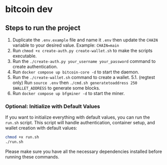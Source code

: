 # bitcoin dev

## Steps to run the project

1. Duplicate the `.env.example` file and name it `.env` then update the `CHAIN` variable to your desired value. Example: `CHAIN=main`
2. Run `chmod +x create-auth.py create-wallet.sh` to make the scripts executable.
3. Run the `./create-auth.py your_username your_password` command to create authentication.
4. Run `docker compose up bitcoin-core -d` to start the daemon.
5. Run the `./create-wallet.sh` command to create a wallet.
   5.1. (regtest only) Run `source .env` then `./cmd.sh generatetoaddress 250 $WALLET_ADDRESS` to generate some blocks.
6. Run `docker compose up bfgminer -d` to start the miner.

### Optional: Initialize with Default Values

If you want to initialize everything with default values, you can run the `run.sh` script. This script will handle authentication, container setup, and wallet creation with default values:

```bash
chmod +x run.sh
./run.sh
```

Please make sure you have all the necessary dependencies installed before running these commands.
